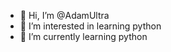 - 👋 Hi, I’m @AdamUltra
- 👀 I’m interested in learning python
- 🌱 I’m currently learning python

<!---
AdamUltra/AdamUltra is a ✨ special ✨ repository because its `README.md` (this file) appears on your GitHub profile.
You can click the Preview link to take a look at your changes.
--->
